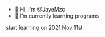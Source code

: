 - 👋 Hi, I’m @JayeMzc
- 🌱 I’m currently learning programs
<!---
JayeMzc/JayeMzc is a ✨ special ✨ repository because its `README.md` (this file) appears on your GitHub profile.
You can click the Preview link to take a look at your changes.
--->
start learning on 2021 Nov 11st
